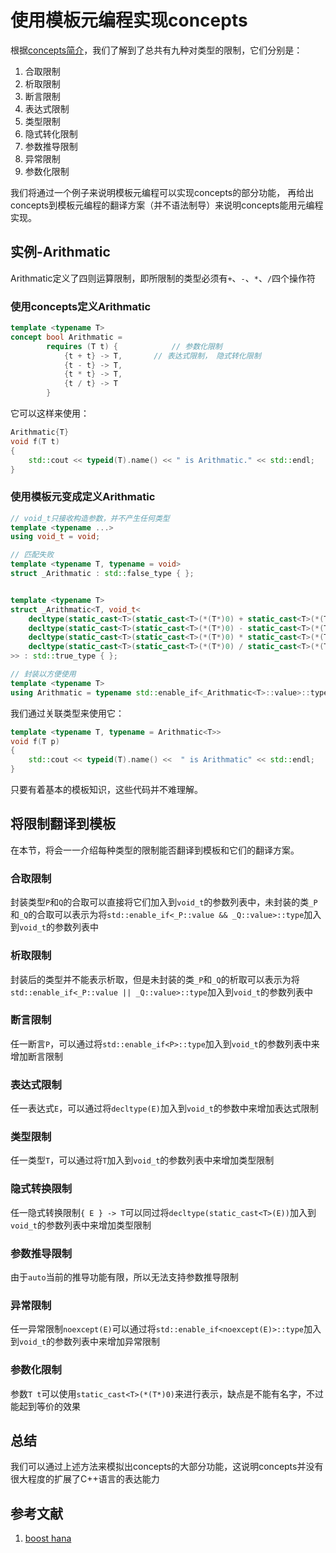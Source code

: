 # 使用模板元编程实现concepts

根据[concepts简介](https://github.com/ustc-compiler-concepts/report/blob/master/concepts-intro.md)，我们了解到了总共有九种对类型的限制，它们分别是：

1. 合取限制
2. 析取限制
3. 断言限制
4. 表达式限制
5. 类型限制
6. 隐式转化限制
7. 参数推导限制
8. 异常限制
9. 参数化限制

我们将通过一个例子来说明模板元编程可以实现concepts的部分功能，
再给出concepts到模板元编程的翻译方案（并不语法制导）来说明concepts能用元编程实现。


## 实例-Arithmatic

Arithmatic定义了四则运算限制，即所限制的类型必须有`+`、`-`、`*`、`/`四个操作符

### 使用concepts定义Arithmatic

```cpp
template <typename T>
concept bool Arithmatic = 
        requires (T t) {            // 参数化限制
            {t + t} -> T,       // 表达式限制， 隐式转化限制
            {t - t} -> T,
            {t * t} -> T,
            {t / t} -> T
        }
```

它可以这样来使用：

```cpp
Arithmatic{T}
void f(T t)
{
    std::cout << typeid(T).name() << " is Arithmatic." << std::endl;
}
```

### 使用模板元变成定义Arithmatic

```cpp
// void_t只接收构造参数，并不产生任何类型
template <typename ...>
using void_t = void;

// 匹配失败
template <typename T, typename = void>
struct _Arithmatic : std::false_type { };


template <typename T>
struct _Arithmatic<T, void_t<
    decltype(static_cast<T>(static_cast<T>(*(T*)0) + static_cast<T>(*(T*)0))),
    decltype(static_cast<T>(static_cast<T>(*(T*)0) - static_cast<T>(*(T*)0))),
    decltype(static_cast<T>(static_cast<T>(*(T*)0) * static_cast<T>(*(T*)0))),
    decltype(static_cast<T>(static_cast<T>(*(T*)0) / static_cast<T>(*(T*)0)))
>> : std::true_type { };

// 封装以方便使用
template <typename T>
using Arithmatic = typename std::enable_if<_Arithmatic<T>::value>::type;
```

我们通过关联类型来使用它：

```cpp
template <typename T, typename = Arithmatic<T>>
void f(T p)
{
    std::cout << typeid(T).name() <<  " is Arithmatic" << std::endl;
}
```

只要有着基本的模板知识，这些代码并不难理解。

## 将限制翻译到模板

在本节，将会一一介绍每种类型的限制能否翻译到模板和它们的翻译方案。

### 合取限制

封装类型`P`和`Q`的合取可以直接将它们加入到`void_t`的参数列表中，未封装的类`_P`和`_Q`的合取可以表示为将`std::enable_if<_P::value && _Q::value>::type`加入到`void_t`的参数列表中

### 析取限制

封装后的类型并不能表示析取，但是未封装的类`_P`和`_Q`的析取可以表示为将`std::enable_if<_P::value || _Q::value>::type`加入到`void_t`的参数列表中

### 断言限制

任一断言`P`，可以通过将`std::enable_if<P>::type`加入到`void_t`的参数列表中来增加断言限制

### 表达式限制

任一表达式`E`，可以通过将`decltype(E)`加入到`void_t`的参数中来增加表达式限制

### 类型限制

任一类型`T`，可以通过将`T`加入到`void_t`的参数列表中来增加类型限制

### 隐式转换限制

任一隐式转换限制`{ E } -> T`可以同过将`decltype(static_cast<T>(E))`加入到`void_t`的参数列表中来增加类型限制

### 参数推导限制

由于`auto`当前的推导功能有限，所以无法支持参数推导限制

### 异常限制

任一异常限制`noexcept(E)`可以通过将`std::enable_if<noexcept(E)>::type`加入到`void_t`的参数列表中来增加异常限制

### 参数化限制

参数`T t`可以使用`static_cast<T>(*(T*)0)`来进行表示，缺点是不能有名字，不过能起到等价的效果

## 总结

我们可以通过上述方法来模拟出concepts的大部分功能，这说明concepts并没有很大程度的扩展了C++语言的表达能力

## 参考文献

1. [boost hana](https://github.com/boostorg/hana/tree/master/include/boost/hana/concept)
